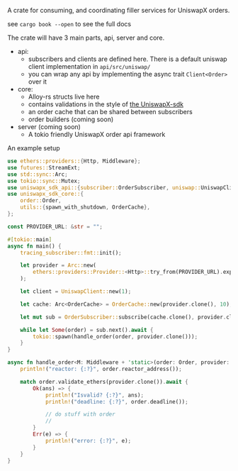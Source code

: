 A crate for consuming, and coordinating filler services for UniswapX orders.

see `cargo book --open` to see the full docs

The crate will have 3 main parts, api, server and core.

- api:
  - subscribers and clients are defined here. There is a default uniswap client implementation in `api/src/uniswap/`
  - you can wrap any api by implementing the async trait `Client<Order>` over it
- core:
  - Alloy-rs structs live here
  - contains validations in the style of [the UniswapX-sdk](https://github.com/Uniswap/uniswapx-sdk/tree/main)
  - an order cache that can be shared between subscribers
  - order builders (coming soon)
- server (coming soon)
  - A tokio friendly UniswapX order api framework

An example setup

```rust
use ethers::providers::{Http, Middleware};
use futures::StreamExt;
use std::sync::Arc;
use tokio::sync::Mutex;
use uniswapx_sdk_api::{subscriber::OrderSubscriber, uniswap::UniswapClient};
use uniswapx_sdk_core::{
    order::Order,
    utils::{spawn_with_shutdown, OrderCache},
};

const PROVIDER_URL: &str = "";

#[tokio::main]
async fn main() {
    tracing_subscriber::fmt::init();

    let provider = Arc::new(
        ethers::providers::Provider::<Http>::try_from(PROVIDER_URL).expect("provider url to parse"),
    );

    let client = UniswapClient::new(1);

    let cache: Arc<OrderCache> = OrderCache::new(provider.clone(), 10);

    let mut sub = OrderSubscriber::subscribe(cache.clone(), provider.clone(), client, 5);

    while let Some(order) = sub.next().await {
        tokio::spawn(handle_order(order, provider.clone()));
    }
}

async fn handle_order<M: Middleware + 'static>(order: Order, provider: Arc<M>) {
    println!("reactor: {:?}", order.reactor_address());

    match order.validate_ethers(provider.clone()).await {
        Ok(ans) => {
            println!("Isvalid? {:?}", ans);
            println!("deadline: {:?}", order.deadline());

            // do stuff with order
            //
        }
        Err(e) => {
            println!("error: {:?}", e);
        }
    }
}
```
